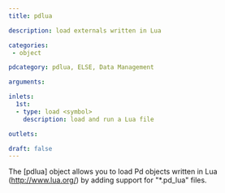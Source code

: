 ```yaml
---
title: pdlua

description: load externals written in Lua

categories:
 - object

pdcategory: pdlua, ELSE, Data Management

arguments:

inlets:
  1st:
  - type: load <symbol>
    description: load and run a Lua file

outlets:

draft: false
---
```


The [pdlua] object allows you to load Pd objects written in Lua (http://www.lua.org/) by adding support for "*.pd_lua" files.

